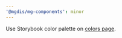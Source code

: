 ```yaml
---
'@mgdis/mg-components': minor
---
```


Use Storybook color palette on [colors page](./?path=/docs/style-colors--docs).
